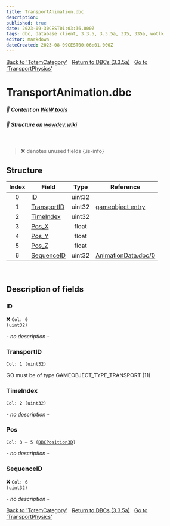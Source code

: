 ```yaml
---
title: TransportAnimation.dbc
description:
published: true
date: 2023-09-30CEST01:03:36.000Z
tags: dbc, database client, 3.3.5, 3.3.5a, 335, 335a, wotlk
editor: markdown
dateCreated: 2023-08-09CEST00:06:01.000Z
---
```

<a href="https://trinitycore.info/files/DBC/335/totemcategory" class="mt-5 v-btn v-btn--depressed v-btn--flat v-btn--outlined theme--light v-size--default darkblue--text text--lighten-3"><span class="v-btn__content"><i aria-hidden="true" class="v-icon notranslate v-icon--left mdi mdi-arrow-left theme--light"></i><span>Back to 'TotemCategory'</span></span></a>&nbsp;&nbsp;&nbsp;<a href="https://trinitycore.info/files/DBC/335/home" class="mt-5 v-btn v-btn--depressed v-btn--flat v-btn--outlined theme--light v-size--default darkblue--text text--lighten-3"><span class="v-btn__content"><i aria-hidden="true" class="v-icon notranslate v-icon--left mdi mdi-home-outline theme--light"></i><span>Return to DBCs (3.3.5a)</span></span></a>&nbsp;&nbsp;&nbsp;<a href="https://trinitycore.info/files/DBC/335/transportphysics" class="mt-5 v-btn v-btn--depressed v-btn--flat v-btn--outlined theme--light v-size--default darkblue--text text--lighten-3"><span class="v-btn__content"><span>Go to 'TransportPhysics'</span><i aria-hidden="true" class="v-icon notranslate v-icon--right mdi mdi-arrow-right theme--light"></i></span></a>

# TransportAnimation.dbc
##### :open_book: Content on [WoW.tools](https://wow.tools/dbc/?dbc=transportanimation&build=3.3.5.12340)
##### :pencil: Structure on [wowdev.wiki](https://wowdev.wiki/DB/TransportAnimation)
&nbsp;

> :x: denotes unused fields
{.is-info}


## Structure

| Index | Field | Type | Reference |
| :---: | --- | :---: | --- |
| 0 | [ID](#id) | uint32 |  |
| 1 | [TransportID](#transportid) | uint32 | [gameobject entry](/database/335/world/gameobject_template#entry) |
| 2 | [TimeIndex](#timeindex) | uint32 |  |
| 3 | [Pos_X](#pos) | float |  |
| 4 | [Pos_Y](#pos) | float |  |
| 5 | [Pos_Z](#pos) | float |  |
| 6 | [SequenceID](#sequenceid) | uint32 | [AnimationData.dbc/0](/files/DBC/335/animationdata#id) |
&nbsp;
## Description of fields

### ID
:x: <code>Col: 0 (uint32)</code>

*- no description -*
&nbsp;

### TransportID
<code>Col: 1 (uint32)</code>

GO must be of type GAMEOBJECT_TYPE_TRANSPORT (11)
&nbsp;

### TimeIndex
<code>Col: 2 (uint32)</code>

*- no description -*
&nbsp;

### Pos
<code>Col: 3 &ndash; 5 ([DBCPosition3D](/how-to/worldposition))</code>

*- no description -*
&nbsp;

### SequenceID
:x: <code>Col: 6 (uint32)</code>

*- no description -*
&nbsp;

<a href="https://trinitycore.info/files/DBC/335/totemcategory" class="mt-5 v-btn v-btn--depressed v-btn--flat v-btn--outlined theme--light v-size--default darkblue--text text--lighten-3"><span class="v-btn__content"><i aria-hidden="true" class="v-icon notranslate v-icon--left mdi mdi-arrow-left theme--light"></i><span>Back to 'TotemCategory'</span></span></a>&nbsp;&nbsp;&nbsp;<a href="https://trinitycore.info/files/DBC/335/home" class="mt-5 v-btn v-btn--depressed v-btn--flat v-btn--outlined theme--light v-size--default darkblue--text text--lighten-3"><span class="v-btn__content"><i aria-hidden="true" class="v-icon notranslate v-icon--left mdi mdi-home-outline theme--light"></i><span>Return to DBCs (3.3.5a)</span></span></a>&nbsp;&nbsp;&nbsp;<a href="https://trinitycore.info/files/DBC/335/transportphysics" class="mt-5 v-btn v-btn--depressed v-btn--flat v-btn--outlined theme--light v-size--default darkblue--text text--lighten-3"><span class="v-btn__content"><span>Go to 'TransportPhysics'</span><i aria-hidden="true" class="v-icon notranslate v-icon--right mdi mdi-arrow-right theme--light"></i></span></a>
